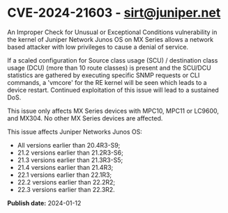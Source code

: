 # CVE-2024-21603 - sirt@juniper.net


An Improper Check for Unusual or Exceptional Conditions vulnerability in the kernel of Juniper Network Junos OS on MX Series allows a network based attacker with low privileges to cause a denial of service.

If a scaled configuration for Source class usage (SCU) / destination class usage (DCU) (more than 10 route classes) is present and the SCU/DCU statistics are gathered by executing specific SNMP requests or CLI commands, a 'vmcore' for the RE kernel will be seen which leads to a device restart. Continued exploitation of this issue will lead to a sustained DoS.

This issue only affects MX Series devices with MPC10, MPC11 or LC9600, and MX304. No other MX Series devices are affected.

This issue affects Juniper Networks Junos OS:



  *  All versions earlier than 20.4R3-S9;
  *  21.2 versions earlier than 21.2R3-S6;
  *  21.3 versions earlier than 21.3R3-S5;
  *  21.4 versions earlier than 21.4R3;
  *  22.1 versions earlier than 22.1R3;
  *  22.2 versions earlier than 22.2R2;
  *  22.3 versions earlier than 22.3R2.








**Publish date:** 2024-01-12
